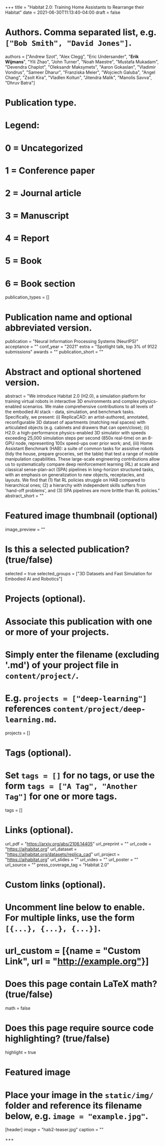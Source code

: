 +++
title = "Habitat 2.0: Training Home Assistants to Rearrange their Habitat"
date = 2021-06-30T11:13:40-04:00
draft = false

# Authors. Comma separated list, e.g. `["Bob Smith", "David Jones"]`.
authors = ["Andrew Szot", "Alex Clegg", "Eric Undersander", "**Erik Wijmans**", "Yili Zhao", "John Turner", "Noah Maestre", "Mustafa Mukadam", "Devendra Chaplot", "Oleksandr Maksymets", "Aaron Gokaslan", "Vladimir Vondrus", "Sameer Dharur", "Franziska Meier", "Wojciech Galuba", "Angel Chang", "Zsolt Kira", "Vladlen Koltun", "Jitendra Malik", "Manolis Savva", "Dhruv Batra"]

# Publication type.
# Legend:
# 0 = Uncategorized
# 1 = Conference paper
# 2 = Journal article
# 3 = Manuscript
# 4 = Report
# 5 = Book
# 6 = Book section
publication_types = []

# Publication name and optional abbreviated version.
publication = "Neural Information Processing Systems (NeurIPS)"
acceptance = ""
conf_year = "2021"
extra = "Spotlight talk, top 3% of 9122 submissions"
awards = ""
publication_short = ""


# Abstract and optional shortened version.
abstract = "We introduce Habitat 2.0 (H2.0), a simulation platform for training virtual robots in interactive 3D environments and complex physics-enabled scenarios. We make comprehensive contributions to all levels of the embodied AI stack - data, simulation, and benchmark tasks. Specifically, we present: (i) ReplicaCAD: an artist-authored, annotated, reconfigurable 3D dataset of apartments (matching real spaces) with articulated objects (e.g. cabinets and drawers that can open/close); (ii) H2.0: a high-performance physics-enabled 3D simulator with speeds exceeding 25,000 simulation steps per second (850x real-time) on an 8-GPU node, representing 100x speed-ups over prior work; and, (iii) Home Assistant Benchmark (HAB): a suite of common tasks for assistive robots (tidy the house, prepare groceries, set the table) that test a range of mobile manipulation capabilities. These large-scale engineering contributions allow us to systematically compare deep reinforcement learning (RL) at scale and classical sense-plan-act (SPA) pipelines in long-horizon structured tasks, with an emphasis on generalization to new objects, receptacles, and layouts. We find that (1) flat RL policies struggle on HAB compared to hierarchical ones; (2) a hierarchy with independent skills suffers from 'hand-off problems', and (3) SPA pipelines are more brittle than RL policies."
abstract_short = ""

# Featured image thumbnail (optional)
image_preview = ""

# Is this a selected publication? (true/false)
selected = true
selected_groups = ["3D Datasets and Fast Simulation for Embodied AI and Robotics"]

# Projects (optional).
#   Associate this publication with one or more of your projects.
#   Simply enter the filename (excluding '.md') of your project file in `content/project/`.
#   E.g. `projects = ["deep-learning"]` references `content/project/deep-learning.md`.
projects = []

# Tags (optional).
#   Set `tags = []` for no tags, or use the form `tags = ["A Tag", "Another Tag"]` for one or more tags.
tags = []

# Links (optional).
url_pdf = "https://arxiv.org/abs/2106.14405"
url_preprint = ""
url_code = "https://aihabitat.org"
url_dataset = "https://aihabitat.org/datasets/replica_cad"
url_project = "https://aihabitat.org"
url_slides = ""
url_video = ""
url_poster = ""
url_source = ""
press_coverage_tag = "Habitat 2.0"

# Custom links (optional).
#   Uncomment line below to enable. For multiple links, use the form `[{...}, {...}, {...}]`.
# url_custom = [{name = "Custom Link", url = "http://example.org"}]

# Does this page contain LaTeX math? (true/false)
math = false

# Does this page require source code highlighting? (true/false)
highlight = true

# Featured image
# Place your image in the `static/img/` folder and reference its filename below, e.g. `image = "example.jpg"`.
[header]
image = "hab2-teaser.jpg"
caption = ""

+++
